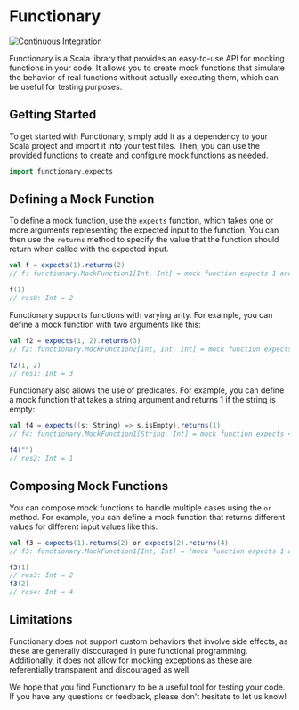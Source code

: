 # Functionary

[![Continuous Integration](https://github.com/custommonkey/functionary/actions/workflows/ci.yml/badge.svg)](https://github.com/custommonkey/functionary/actions/workflows/ci.yml)

Functionary is a Scala library that provides an easy-to-use API for mocking functions in your code. It allows you to create mock functions that simulate the behavior of real functions without actually executing them, which can be useful for testing purposes.

## Getting Started

To get started with Functionary, simply add it as a dependency to your Scala project and import it into your test files. Then, you can use the provided functions to create and configure mock functions as needed.

```scala
import functionary.expects
```

## Defining a Mock Function

To define a mock function, use the `expects` function, which takes one or more arguments representing the expected input to the function. You can then use the `returns` method to specify the value that the function should return when called with the expected input.

```scala
val f = expects(1).returns(2)
// f: functionary.MockFunction1[Int, Int] = mock function expects 1 and returns 2

f(1)
// res0: Int = 2
```

Functionary supports functions with varying arity. For example, you can define a mock function with two arguments like this:
```scala
val f2 = expects(1, 2).returns(3)
// f2: functionary.MockFunction2[Int, Int, Int] = mock function expects 1, 2 and returns 3

f2(1, 2)
// res1: Int = 3
```

Functionary also allows the use of predicates. For example, you can define a mock function that takes a string argument and returns 1 if the string is empty:
```scala
val f4 = expects((s: String) => s.isEmpty).returns(1)
// f4: functionary.MockFunction1[String, Int] = mock function expects <function1> and returns 1

f4("")
// res2: Int = 1
```

## Composing Mock Functions

You can compose mock functions to handle multiple cases using the `or` method. For example, you can define a mock function that returns different values for different input values like this:

```scala
val f3 = expects(1).returns(2) or expects(2).returns(4) 
// f3: functionary.MockFunction1[Int, Int] = (mock function expects 1 and returns 2) or (mock function expects 2 and returns 4) 

f3(1)
// res3: Int = 2
f3(2)
// res4: Int = 4
```

## Limitations

Functionary does not support custom behaviors that involve side effects, as these are generally discouraged in pure functional programming. Additionally, it does not allow for mocking exceptions as these are referentially transparent and discouraged as well.

We hope that you find Functionary to be a useful tool for testing your code. If you have any questions or feedback, please don't hesitate to let us know!
